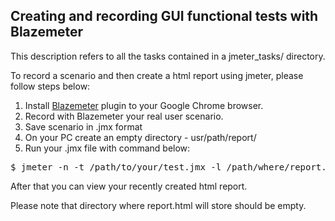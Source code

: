 <h2>Creating and recording GUI functional tests with Blazemeter</h2>
<p>
This description refers to all the tasks contained in a jmeter_tasks/ directory.

To record a scenario and then create a html report using jmeter, please follow steps below:
1. Install <a href="https://guide.blazemeter.com/hc/en-us/articles/206732849-Chrome-Extension-Record" rel="nofollow">Blazemeter</a> plugin to your Google Chrome browser.
2. Record with Blazemeter your real user scenario.
3. Save scenario in .jmx format
4. On your PC create an empty directory - usr/path/report/
5. Run your .jmx file with command below:</p>

<div class="highlight highlight-source-shell"><pre>
$ jmeter -n -t /path/to/your/test.jmx -l /path/where/report.csv/file/will/store -e -o /path/to/your/new/report.html
</pre></div>

<p>After that you can view your recently created html report.

Please note that directory where report.html will store should be empty.</p>